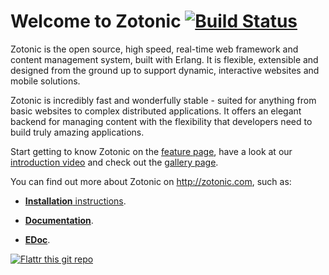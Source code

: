 Welcome to Zotonic [![Build Status](https://secure.travis-ci.org/zotonic/zotonic.png?branch=master)](http://travis-ci.org/zotonic/zotonic)
==================

Zotonic is the open source, high speed, real-time web framework  and content management system, built with Erlang. It is flexible, extensible and designed from the ground up to support dynamic, interactive websites and mobile solutions.

Zotonic is incredibly fast and wonderfully stable - suited for anything from basic websites to complex distributed applications. It offers an elegant backend for managing content with the flexibility that developers need to build truly amazing applications.

Start getting to know Zotonic on the [feature page](http://zotonic.com/features), have a look at our [introduction video](http://zotonic.com/page/750/video-introduction-to-zotonic) and check out the [gallery page](http://www.zotonic.com/gallery/735/screen-shot-gallery).


You can find out more about Zotonic on http://zotonic.com, such as:

- [**Installation** instructions](http://zotonic.com/install).

- [**Documentation**](http://zotonic.com/documentation).

- [**EDoc**](http://zotonic.com/edoc/core).


[![Flattr this git repo](http://api.flattr.com/button/flattr-badge-large.png)](https://flattr.com/submit/auto?user_id=zotonic&url=https://github.com/zotonic/zotonic&title=zotonic&language=en_GB&tags=github&category=software) 


